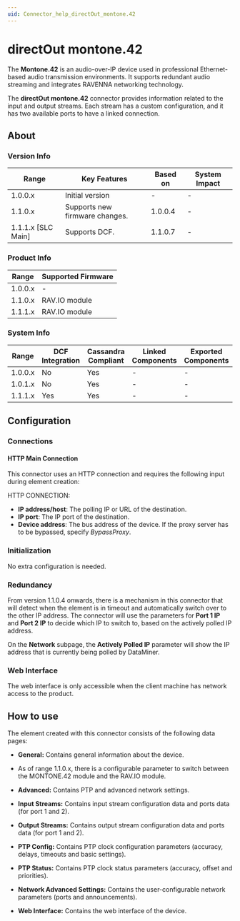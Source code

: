 ```yaml
---
uid: Connector_help_directOut_montone.42
---
```


# directOut montone.42

The **Montone.42** is an audio-over-IP device used in professional Ethernet-based audio transmission environments. It supports redundant audio streaming and integrates RAVENNA networking technology.

The **directOut montone.42** connector provides information related to the input and output streams. Each stream has a custom configuration, and it has two available ports to have a linked connection.

## About

### Version Info

| **Range**            | **Key Features**               | **Based on** | **System Impact** |
|----------------------|--------------------------------|--------------|-------------------|
| 1.0.0.x              | Initial version                | \-           | \-                |
| 1.1.0.x              | Supports new firmware changes. | 1.0.0.4      | \-                |
| 1.1.1.x \[SLC Main\] | Supports DCF.                  | 1.1.0.7      | \-                |

### Product Info

| Range     | Supported Firmware     |
|-----------|------------------------|
| 1.0.0.x   | \-                     |
| 1.1.0.x   | RAV.IO module          |
| 1.1.1.x   | RAV.IO module          |

### System Info

| Range     | DCF Integration     | Cassandra Compliant     | Linked Components     | Exported Components     |
|-----------|---------------------|-------------------------|-----------------------|-------------------------|
| 1.0.0.x   | No                  | Yes                     | \-                    | \-                      |
| 1.0.1.x   | No                  | Yes                     | \-                    | \-                      |
| 1.1.1.x   | Yes                 | Yes                     | \-                    | \-                      |

## Configuration

### Connections

#### HTTP Main Connection

This connector uses an HTTP connection and requires the following input during element creation:

HTTP CONNECTION:

- **IP address/host**: The polling IP or URL of the destination.
- **IP port**: The IP port of the destination.
- **Device address**: The bus address of the device. If the proxy server has to be bypassed, specify *BypassProxy*.

### Initialization

No extra configuration is needed.

### Redundancy

From version 1.1.0.4 onwards, there is a mechanism in this connector that will detect when the element is in timeout and automatically switch over to the other IP address. The connector will use the parameters for **Port 1 IP** and **Port 2 IP** to decide which IP to switch to, based on the actively polled IP address.

On the **Network** subpage, the **Actively Polled IP** parameter will show the IP address that is currently being polled by DataMiner.

### Web Interface

The web interface is only accessible when the client machine has network access to the product.

## How to use

The element created with this connector consists of the following data pages:

- **General:** Contains general information about the device.

- As of range 1.1.0.x, there is a configurable parameter to switch between the MONTONE.42 module and the RAV.IO module.

- **Advanced:** Contains PTP and advanced network settings.

- **Input Streams:** Contains input stream configuration data and ports data (for port 1 and 2).

- **Output Streams:** Contains output stream configuration data and ports data (for port 1 and 2).

- **PTP Config:** Contains PTP clock configuration parameters (accuracy, delays, timeouts and basic settings).

- **PTP Status:** Contains PTP clock status parameters (accuracy, offset and priorities).

- **Network Advanced Settings:** Contains the user-configurable network parameters (ports and announcements).

- **Web Interface:** Contains the web interface of the device.
